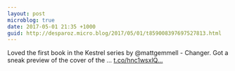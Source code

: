 ```yaml
---
layout: post
microblog: true
date: 2017-05-01 21:35 +1000
guid: http://desparoz.micro.blog/2017/05/01/t859008397697527813.html
---
```

Loved the first book in the Kestrel series by @mattgemmell - Changer. Got a sneak preview of the cover of the ... [t.co/hnc1wsxlQ...](https://t.co/hnc1wsxlQp)
